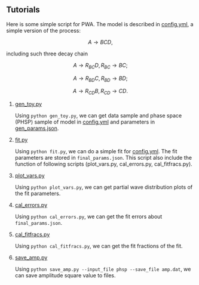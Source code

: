## Tutorials

Here is some simple script for PWA. The model is described in
[config.yml](config.yml), a simple version of the process:

```math
A \rightarrow B C D,
```

including such three decay chain

```math
A \rightarrow R_{BC} D, R_{BC} \rightarrow B C;
```

```math
A \rightarrow R_{BD} C, R_{BD} \rightarrow B D;
```

```math
A \rightarrow R_{CD} B, R_{CD} \rightarrow C D.
```

1. [gen_toy.py](gen_toy.py)

   Using `python gen_toy.py`, we can get data sample and phase space (PHSP)
   sample of model in [config.yml](config.yml) and parameters in
   [gen_params.json](gen_params.json).

2. [fit.py](fit.py)

   Using `python fit.py`, we can do a simple fit for [config.yml](config.yml).
   The fit parameters are stored in `final_params.json`. This script also
   include the function of following scripts (plot_vars.py, cal_errors.py,
   cal_fitfracs.py).

3. [plot_vars.py](plot_vars.py)

   Using `python plot_vars.py`, we can get partial wave distribution plots of
   the fit parameters.

4. [cal_errors.py](cal_errors.py)

   Using `python cal_errors.py`, we can get the fit errors about
   `final_params.json`.

5. [cal_fitfracs.py](cal_fitfracs.py)

   Using `python cal_fitfracs.py`, we can get the fit fractions of the fit.

6. [save_amp.py](save_amp.py)

   Using `python save_amp.py --input_file phsp --save_file amp.dat`, we can
   save amplitude square value to files.

